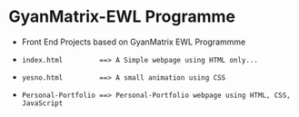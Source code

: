 # GyanMatrix-EWL Programme

- Front End Projects based on GyanMatrix EWL Programmme 

-     index.html         ==> A Simple webpage using HTML only... 
-     yesno.html         ==> A small animation using CSS
-     Personal-Portfolio ==> Personal-Portfolio webpage using HTML, CSS, JavaScript
